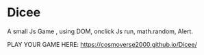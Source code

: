 # Dicee
A small Js Game , using DOM, onclick Js run, math.random, Alert.

PLAY YOUR GAME HERE:
https://cosmoverse2000.github.io/Dicee/
